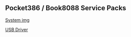 Pocket386 / Book8088 Service Packs
--
[System img](http://123.157.198.70:8090/dos/p386.7z)

[USB Driver](https://github.com/FreddyVRetro/CH375-USB-DRIVER/tree/main)

